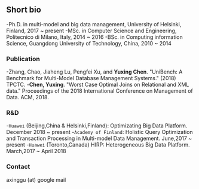 ## Short bio
-Ph.D. in multi-model and big data management, University of Helsinki, Finland, 2017 ~ present
-MSc. in Computer Science and Engineering, Politecnico di Milano, Italy, 2014 ~ 2016
-BSc. in Computing information Science, Guangdong University of Technology, China, 2010 ~ 2014 

### Publication
-Zhang, Chao, Jiaheng Lu, Pengfei Xu, and **Yuxing Chen**. "UniBench: A Benchmark for Multi-Model Database Management Systems." (2018) TPCTC.
-**Chen, Yuxing**. "Worst Case Optimal Joins on Relational and XML data." Proceedings of the 2018 International Conference on Management of Data. ACM, 2018.

### R&D
-`Huawei` (Beijing,China & Helsinki,Finland): Optimizating Big Data Platform. December 2018 ~ present
-`Academy of Finland`: Holistic Query Optimization and Transaction Processing in Multi-model Data Management. June,2017 ~ present
-`Huawei` (Toronto,Canada) HIRP: Heterogeneous Big Data Platform. March,2017 ~ April 2018

### Contact
axinggu (at) google mail
